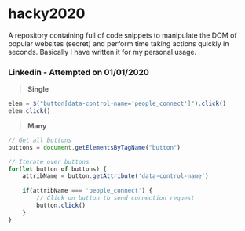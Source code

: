 # hacky2020

A repository containing full of code snippets to manipulate the DOM of popular websites (secret) and perform time taking actions quickly in seconds. Basically I have written it for my personal usage.

### Linkedin - Attempted on 01/01/2020

> **Single**

```javascript
elem = $("button[data-control-name='people_connect']").click()
elem.click()
````

> **Many**

```javascript
// Get all buttons
buttons = document.getElementsByTagName("button")

// Iterate over buttons
for(let button of buttons) {
    attribName = button.getAttribute('data-control-name')
    
    if(attribName === 'people_connect') {
        // Click on button to send connection request
        button.click() 
    }
}
```


